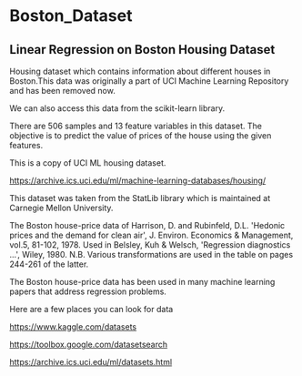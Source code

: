 # Boston_Dataset

## Linear Regression on Boston Housing Dataset

Housing dataset which contains information about different houses in Boston.This data was originally a part of UCI Machine Learning Repository and has been removed now. 

We can also access this data from the scikit-learn library. 

There are 506 samples and 13 feature variables in this dataset. The objective is to predict the value of prices of the house using the given features.

This is a copy of UCI ML housing dataset.

https://archive.ics.uci.edu/ml/machine-learning-databases/housing/


This dataset was taken from the StatLib library which is maintained at Carnegie Mellon University.

The Boston house-price data of Harrison, D. and Rubinfeld, D.L. 'Hedonic
prices and the demand for clean air', J. Environ. Economics & Management,
vol.5, 81-102, 1978.   Used in Belsley, Kuh & Welsch, 'Regression diagnostics
...', Wiley, 1980.   N.B. Various transformations are used in the table on
pages 244-261 of the latter.

The Boston house-price data has been used in many machine learning papers that address regression
problems.

Here are a few places you can look for data
  
  https://www.kaggle.com/datasets
  
  https://toolbox.google.com/datasetsearch
  
  https://archive.ics.uci.edu/ml/datasets.html
